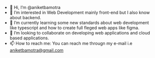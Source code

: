 - 👋 Hi, I’m @aniketbamotra
- 👀 I’m interested in Web Development mainly front-end but I also know about backend.
- 🌱 I’m currently learning some new standards about web development like typescript and how to create full fleged web apps like figma.
- 💞️ I’m looking to collaborate on developing web applications and cloud based applications.
- 📫 How to reach me: You can reach me througn my e-mail i.e aniketbamotra@gmail.com

<!---
aniketbamotra/aniketbamotra is a ✨ special ✨ repository because its `README.md` (this file) appears on your GitHub profile.
You can click the Preview link to take a look at your changes.
--->

